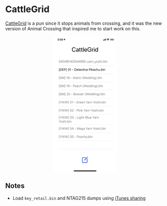 # CattleGrid

[CattleGrid](https://en.wikipedia.org/wiki/Cattle_grid) is a pun since it stops animals from crossing, and it was the new version of Animal Crossing that inspired me to start work on this.

<img width="200" alt="Screenshot (light mode)" src="./screenshot.png" style="display: block; margin: 0 auto;"/>

## Notes

- Load `key_retail.bin` and NTAG215 dumps using [iTunes sharing](https://support.apple.com/en-us/HT201301)
